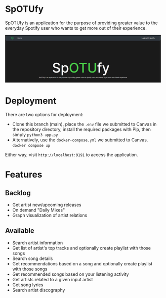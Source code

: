 # SpOTUfy
SpOTUfy is an application for the purpose of providing greater value to the everyday Spotify user who wants to get more out of their experience. 

![](static/homepage.gif)

# Deployment
There are two options for deployment:
- Clone this branch (main), place the `.env` file we submitted to Canvas in the repository directory, install the required packages with Pip, then simply `python3 app.py`
- Alternatively, use the `docker-compose.yml` we submitted to Canvas. `docker compose up`

Either way, visit `http://localhost:9191` to access the application.

# Features 
## Backlog
- Get artist new/upcoming releases
- On demand "Daily Mixes"
- Graph visualization of artist relations

## Available
- Search artist information
- Get list of artist's top tracks and optionally create playlist with those songs
- Search song details
- Get recommendations based on a song and optionally create playlist with those songs
- Get recommended songs based on your listening activity
- Get artists related to a given input artist
- Get song lyrics
- Search artist discography



